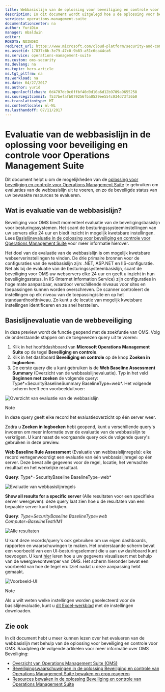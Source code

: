 ```yaml
---
title: Webbasislijn van de oplossing voor beveiliging en controle voor Operations Management Suite | Microsoft Docs
description: In dit document wordt uitgelegd hoe u de oplossing voor beveiliging en controle voor OMS kunt gebruiken voor het uitvoeren van een evaluatie van de webbasislijn van alle bewaakte webservers, voor nalevings- en beveiligingsdoeleinden.
services: operations-management-suite
documentationcenter: na
author: YuriDio
manager: mbaldwin
editor: 
ROBOTS: NOINDEX
redirect_url: https://www.microsoft.com/cloud-platform/security-and-compliance
ms.assetid: 17837c8b-3e79-47c0-9b83-a51c6ca44ca6
ms.service: operations-management-suite
ms.custom: oms-security
ms.devlang: na
ms.topic: hero-article
ms.tgt_pltfrm: na
ms.workload: na
ms.date: 04/27/2017
ms.author: yurid
ms.openlocfilehash: 0d4707dc0c0ffbf40d0d10a6d12b9709a9655258
ms.sourcegitcommit: f537befafb079256fba0529ee554c034d73f36b0
ms.translationtype: MT
ms.contentlocale: nl-NL
ms.lasthandoff: 07/11/2017
---
```

# <a name="web-baseline-assessment-in-operations-management-suite-security-and-audit-solution"></a>Evaluatie van de webbasislijn in de oplossing voor beveiliging en controle voor Operations Management Suite
Dit document helpt u om de mogelijkheden van de [oplossing voor beveiliging en controle voor Operations Management Suite](operations-management-suite-overview.md) te gebruiken om evaluaties van de webbasislijn uit te voeren, en zo de beveiligde status van uw bewaakte resources te evalueren.

## <a name="what-is-web-baseline-assessment"></a>Wat is evaluatie van de webbasislijn?
Beveiliging voor OMS biedt momenteel evaluatie van de beveiligingsbasislijn voor besturingssystemen. Het scant de besturingssysteeminstellingen van uw servers elke 24 uur en biedt inzicht in mogelijk kwetsbare instellingen. Lees [Basislijnevaluatie in de oplossing voor beveiliging en controle voor Operations Management Suite](oms-security-baseline.md) voor meer informatie hierover.

Het doel van de evaluatie van de webbasislijn is om mogelijk kwetsbare webserverinstellingen te vinden. De drie primaire bronnen voor de configuraties van de webbasislijn zijn: .NET, ASP.NET en IIS-configuratie.  Net als bij de evaluatie van de besturingssysteembasislijn, scant de beveiliging voor OMS uw webservers elke 24 uur en geeft u inzicht in hun beveiligingsstatus.  In IIS (Internet Information Service) zijn configuraties in hoge mate aanpasbaar, waardoor verschillende niveaus voor sites en toepassingen kunnen worden overschreven. De scanner controleert de instellingen op elk niveau van de toepassing/site en op het standaardhoofdniveau. Zo kunt u de locatie van mogelijk kwetsbare instellingen identificeren en ze snel herstellen.


## <a name="web-security-baseline-assessment"></a>Basislijnevaluatie van de webbeveiliging
In deze preview wordt de functie geopend met de zoekfuntie van OMS. Volg de onderstaande stappen om de toegewezen query uit te voeren:

1. Klik in het hoofddashboard van **Microsoft Operations Management Suite** op de tegel **Beveiliging en controle**.
2. Klik in het dashboard **Beveiliging en controle** op de knop **Zoeken in logboeken**.
3. De eerste query die u kunt gebruiken is de **Web Baseline Assessment Summary** (Overzicht van de webbasislijnevaluatie). Typ in het veld **Beginnen met zoeken** de volgende query: Type*=SecurityBaselineSummary BaselineType=web*. Het volgende scherm heeft een voorbeelduitvoer:

![Overzicht van evaluatie van de webbasislijn](./media/oms-security-web-baseline/oms-security-web-baseline-fig1-new.png)

> [!NOTE]
> In deze query geeft elke record het evaluatieoverzicht op één server weer.

Zodra u **Zoeken in logboeken** hebt geopend, kunt u verschillende query's invoeren om meer informatie over de evaluatie van de webbasislijn te verkrijgen. U kunt naast de voorgaande query ook de volgende query's gebruiken in deze preview.

**Web Baseline Rule Assessment** (Evaluatie van webbasislijnregels): elke record vertegenwoordigt een evaluatie van één webbasislijnregel op één server. Deze bevat alle gegevens voor de regel, locatie, het verwachte resultaat en het werkelijke resultaat.

**Query**: Type*=SecurityBaseline BaselineType=web*

![Evaluatie van webbasislijnregels](./media/oms-security-web-baseline/oms-security-web-baseline-fig2.png)

**Show all results for a specific server** (Alle resultaten voor een specifieke server weergeven): deze query laat zien hoe u de resultaten van een bepaalde server kunt bekijken.

**Query**: *Type=SecurityBaseline BaselineType=web Computer=BaselineTestVM1*

![Alle resultaten](./media/oms-security-web-baseline/oms-security-web-baseline-fig3.png)

U kunt deze records/query's ook gebruiken om uw eigen dashboards, rapporten en waarschuwingen te maken. Het onderstaande scherm bevat een voorbeeld van een UI-besturingselement die u aan uw dashboard kunt toevoegen. U kunt [hier](https://blogs.technet.microsoft.com/msoms/2016/06/30/oms-view-designer-visualize-your-data-your-way/) leren hoe u uw gegevens visualiseert met behulp van de weergaveontwerper van OMS. Het scherm hieronder bevat een voorbeeld van hoe de tegel eruitziet nadat u deze aanpassing hebt gemaakt.

![Voorbeeld-UI](./media/oms-security-web-baseline/oms-security-web-baseline-fig4.png)

> [!NOTE]
> Als u wilt weten welke instellingen worden geselecteerd voor de basislijnevaluatie, kunt u [dit Excel-werkblad](https://gallery.technet.microsoft.com/OMS-Web-Baseline-1e811690) met de instellingen downloaden.

## <a name="see-also"></a>Zie ook
In dit document hebt u meer kunnen lezen over het evalueren van de webbasislijn met behulp van de oplossing voor beveiliging en controle voor OMS. Raadpleeg de volgende artikelen voor meer informatie over OMS Beveiliging:

* [Overzicht van Operations Management Suite (OMS)](operations-management-suite-overview.md)
* [Beveiligingswaarschuwingen in de oplossing Beveiliging en controle van Operations Management Suite bewaken en erop reageren](oms-security-responding-alerts.md)
* [Resources bewaken in de oplossing Beveiliging en controle van Operations Management Suite ](oms-security-monitoring-resources.md)

